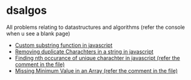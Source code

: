 # dsalgos
All problems relating to datastructures and algorithms (refer the console when u see a blank page)

- <a href="https://gotogsk85.github.io/dsalgos/customSubStringFn.html" target="_blank">Custom substring function in javascript</a>
- <a href="https://gotogsk85.github.io/dsalgos/removeDuplicateChar.html" target="_blank">Removing duplicate Charachters in a string in javascript</a>
- <a href="https://gotogsk85.github.io/dsalgos/removeDuplicateChar.html" target="_blank">Finding nth occurance of unique charachter in javascript (refer the comment in the file)</a>
- <a href="https://gotogsk85.github.io/dsalgos/missingMinValue.html" target="_blank">Missing Minimum Value in an Array (refer the comment in the file)</a>

